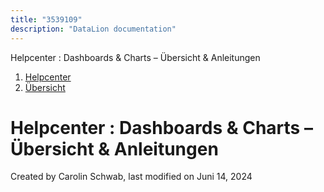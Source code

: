 ```yaml
---
title: "3539109"
description: "DataLion documentation"
---
```


Helpcenter : Dashboards & Charts – Übersicht & Anleitungen  

1.  [Helpcenter](index.html)
2.  [Übersicht](2982609.html)

# Helpcenter : Dashboards & Charts – Übersicht & Anleitungen

Created by Carolin Schwab, last modified on Juni 14, 2024